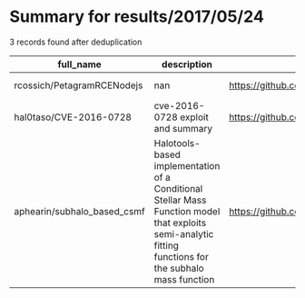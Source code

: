 
# Summary for results/2017/05/24
    
3 records found after deduplication

| full_name | description | html_url | matched_list | matched_count | pushed_at | size | stargazers_count | language | forks_count | vul_ids |
|-----------------------------|---------------------------------------------------------------------------------------------------------------------------------------------------------|------------------------------------------------|----------------------|-----------------|---------------------------|--------|--------------------|------------------|---------------|-------------------|
| rcossich/PetagramRCENodejs | nan | https://github.com/rcossich/PetagramRCENodejs | ['rce'] | 1 | 2017-05-24 21:29:48+00:00 | 30973 | 0 | Java | 0 | [] |
| hal0taso/CVE-2016-0728 | cve-2016-0728 exploit and summary | https://github.com/hal0taso/CVE-2016-0728 | ['cve-2', 'exploit'] | 2 | 2017-05-24 22:53:20+00:00 | 122 | 0 | Roff | 0 | ['CVE-2016-0728'] |
| aphearin/subhalo_based_csmf | Halotools-based implementation of a Conditional Stellar Mass Function model that exploits semi-analytic fitting functions for the subhalo mass function | https://github.com/aphearin/subhalo_based_csmf | ['exploit'] | 1 | 2017-05-24 01:02:26+00:00 | 346 | 0 | Jupyter Notebook | 0 | [] |
